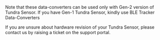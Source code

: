 Note that these data-converters can be used only with Gen-2 version of Tundra Sensor.
If you have Gen-1 Tundra Sensor, kindly use BLE Tracker Data-Converters

If you are unsure about hardware revision of your Tundra Sensor, please contact us by raising a ticket on the support portal.
